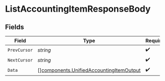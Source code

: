 # ListAccountingItemResponseBody


## Fields

| Field                                                                                              | Type                                                                                               | Required                                                                                           | Description                                                                                        |
| -------------------------------------------------------------------------------------------------- | -------------------------------------------------------------------------------------------------- | -------------------------------------------------------------------------------------------------- | -------------------------------------------------------------------------------------------------- |
| `PrevCursor`                                                                                       | *string*                                                                                           | :heavy_check_mark:                                                                                 | N/A                                                                                                |
| `NextCursor`                                                                                       | *string*                                                                                           | :heavy_check_mark:                                                                                 | N/A                                                                                                |
| `Data`                                                                                             | [][components.UnifiedAccountingItemOutput](../../models/components/unifiedaccountingitemoutput.md) | :heavy_check_mark:                                                                                 | N/A                                                                                                |
